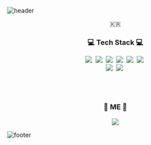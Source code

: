 ![header](https://capsule-render.vercel.app/api?type=soft&color=f9f871&height=150&section=header&text=%20rl3OuOr%20&fontSize=70&animation=twinkling&fontColor=ffff)

<p align="center">🇰🇷 </p>

<h3 align="center">💻 Tech Stack 💻 </h3>


<p align="center">
  <img src="https://img.shields.io/badge/Python-3766AB?style=flat-square&logo=Python&logoColor=white"/></a>&nbsp
  <img src="https://img.shields.io/badge/React-61DAFB?style=flat-square&logo=React&logoColor=white"/></a>&nbsp  
  <img src="https://img.shields.io/badge/TypeScript-3178C6?style=flat-square&logo=typescipt&logoColor=white"/></a>&nbsp  
  <img src="https://img.shields.io/badge/Javascript-ffb13b?style=flat-square&logo=javascript&logoColor=white"/></a>&nbsp
  <img src="https://img.shields.io/badge/HTML5-E34F26?style=flat-square&logo=HTML%&logoColor=white"/></a>&nbsp
  <img src="https://img.shields.io/badge/css-1572B6?style=flat-square&logo=css3&logoColor=white"/></a>&nbsp 
  <br>
  <img src="https://img.shields.io/badge/SpringBoot-6DB33F?style=flat-square&logo=Spring&logoColor=white"/></a>&nbsp 
  <img src="https://img.shields.io/badge/Mysql-E6B91E?style=flat-square&logo=MySql&logoColor=white"/></a>&nbsp 
</p>

<br><br>
<h3 align="center"> 🤗 ME 🤗</h3>
<p align="center">
 <a href="mailto:yajung0203@naver.com"><img src="https://img.shields.io/badge/Gmail-d14836?style=flat-square&logo=Gmail&logoColor=white&link=yajung0203@naver.com"/></a>


![footer](https://capsule-render.vercel.app/api?type=soft&color=f9f871&height=70&section=header&fontSize=70&animation=twinkling)


